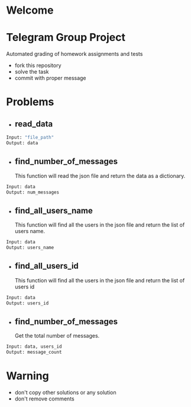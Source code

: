 # Welcome
# Telegram Group Project

Automated grading of homework assignments and tests
- fork this repository
- solve the task
- commit with proper message

# Problems
- ## read_data

```Python
Input: "file_path"
Output: data

```

- ## find_number_of_messages
  This function will read the json file and return the data as a dictionary.

```Python
Input: data
Output: num_messages

```

- ## find_all_users_name
  This function will find all the users in the json file and return the list of users name.

```Python
Input: data
Output: users_name

```
- ## find_all_users_id
  This function will find all the users in the json file and return the list of users id
  
```Python
Input: data
Output: users_id

```

- ## find_number_of_messages
  Get the total number of messages.

```Python
Input: data, users_id
Output: message_count

```  
# Warning
- don't copy other solutions or any solution
- don't remove comments
